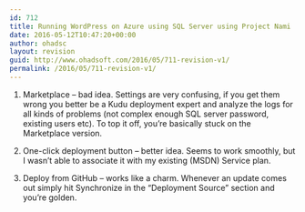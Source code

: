 ```yaml
---
id: 712
title: Running WordPress on Azure using SQL Server using Project Nami
date: 2016-05-12T10:47:20+00:00
author: ohadsc
layout: revision
guid: http://www.ohadsoft.com/2016/05/711-revision-v1/
permalink: /2016/05/711-revision-v1/
---
```

1. Marketplace &#8211; bad idea. Settings are very confusing, if you get them wrong you better be a Kudu deployment expert and analyze the logs for all kinds of problems (not complex enough SQL server password, existing users etc). To top it off, you&#8217;re basically stuck on the Marketplace version.
  
2. One-click deployment button &#8211; better idea. Seems to work smoothly, but I wasn&#8217;t able to associate it with my existing (MSDN) Service plan.
  
3. Deploy from GitHub &#8211; works like a charm. Whenever an update comes out simply hit Synchronize in the &#8220;Deployment Source&#8221; section and you&#8217;re golden.